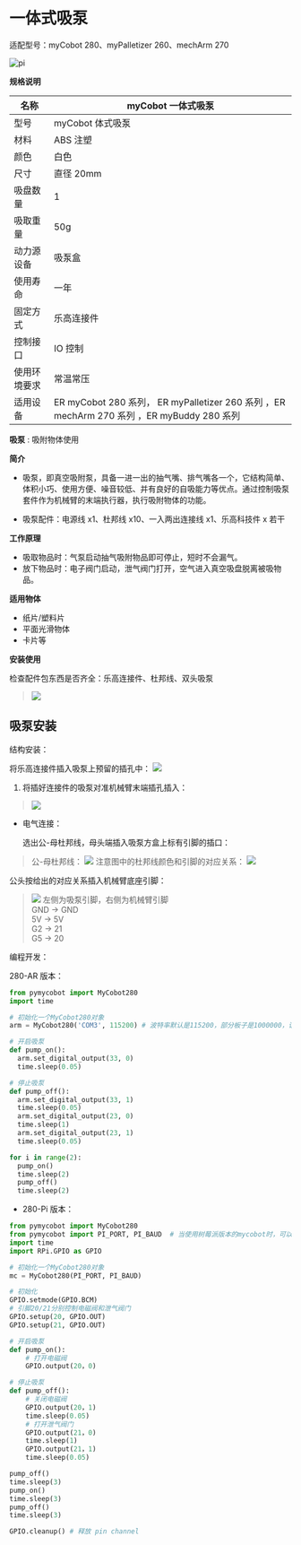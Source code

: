 # 一体式吸泵
适配型号：myCobot 280、myPalletizer 260、mechArm 270

![pi](../../resource\4-SupportAndService\Accessories\pump/IP1.png)

**规格说明**

| 名称         | **myCobot 一体式吸泵**                                       |
| ------------ | ------------------------------------------------------------ |
| 型号         | myCobot 体式吸泵                                             |
| 材料         | ABS 注塑                                                     |
| 颜色         | 白色                                                         |
| 尺寸         | 直径 20mm                                                    |
| 吸盘数量     | 1                                                                                                                   |
| 吸取重量     | 50g                                                          |
| 动力源设备   | 吸泵盒                                                       |
| 使用寿命     | 一年                                                         |
| 固定方式     | 乐高连接件                                                   |
| 控制接口     | IO 控制                                                      |
| 使用环境要求 | 常温常压                                                     |
| 适用设备     | ER myCobot 280 系列， ER myPalletizer 260 系列 ，ER mechArm 270 系列 ，ER myBuddy 280 系列 |

**吸泵** : 吸附物体使用

**简介**

- 吸泵，即真空吸附泵，具备一进一出的抽气嘴、排气嘴各一个，它结构简单、体积小巧、使用方便、噪音较低、并有良好的自吸能力等优点。通过控制吸泵套件作为机械臂的末端执行器，执行吸附物体的功能。

- 吸泵配件：电源线 x1、杜邦线 x10、一入两出连接线 x1、乐高科技件 x 若干

**工作原理**

- 吸取物品时：气泵启动抽气吸附物品即可停止，短时不会漏气。
- 放下物品时：电子阀门启动，泄气阀门打开，空气进入真空吸盘脱离被吸物品。

**适用物体**

- 纸片/塑料片
- 平面光滑物体
- 卡片等


**安装使用**

检查配件包东西是否齐全：乐高连接件、杜邦线、双头吸泵
> ![](../../resource\4-SupportAndService\Accessories\pump/IP2.png)

## 吸泵安装
结构安装：

将乐高连接件插入吸泵上预留的插孔中：
![](../../resource\4-SupportAndService\Accessories\pump/IP3.jpg)

1. 将插好连接件的吸泵对准机械臂末端插孔插入：
> 
> ![](../../resource\4-SupportAndService\Accessories\pump/IP4.jpg)

- 电气连接：

  选出公-母杜邦线，母头端插入吸泵方盒上标有引脚的插口：
> 公-母杜邦线：
> ![](../../resource\4-SupportAndService\Accessories\pump/IP5.jpg)
> 注意图中的杜邦线颜色和引脚的对应关系：
> ![](../../resource\4-SupportAndService\Accessories\pump/IP6.jpg)

  公头按给出的对应关系插入机械臂底座引脚：
> ![](../../resource\4-SupportAndService\Accessories\pump/IP7.jpg)
> 左侧为吸泵引脚，右侧为机械臂引脚  
   > GND -> GND  
   > 5V -> 5V  
   > G2 -> 21  
   > G5 -> 20

编程开发：

280-AR 版本：

```python
from pymycobot import MyCobot280
import time

# 初始化一个MyCobot280对象
arm = MyCobot280('COM3', 115200) # 波特率默认是115200，部分板子是1000000，请根据实际进行修改

# 开启吸泵
def pump_on():
  arm.set_digital_output(33, 0)
  time.sleep(0.05)

# 停止吸泵
def pump_off():
  arm.set_digital_output(33, 1)
  time.sleep(0.05)
  arm.set_digital_output(23, 0)
  time.sleep(1)
  arm.set_digital_output(23, 1)
  time.sleep(0.05)

for i in range(2):
  pump_on()
  time.sleep(2)
  pump_off()
  time.sleep(2)
```

- 280-Pi 版本：

```python
from pymycobot import MyCobot280
from pymycobot import PI_PORT, PI_BAUD  # 当使用树莓派版本的mycobot时，可以引用这两个变量进行MyCobot280初始化
import time
import RPi.GPIO as GPIO

# 初始化一个MyCobot280对象
mc = MyCobot280(PI_PORT, PI_BAUD)

# 初始化
GPIO.setmode(GPIO.BCM)
# 引脚20/21分别控制电磁阀和泄气阀门
GPIO.setup(20, GPIO.OUT)
GPIO.setup(21, GPIO.OUT)

# 开启吸泵
def pump_on():
    # 打开电磁阀
    GPIO.output(20，0)

# 停止吸泵
def pump_off():
    # 关闭电磁阀
    GPIO.output(20，1)
    time.sleep(0.05)
    # 打开泄气阀门
    GPIO.output(21，0)
    time.sleep(1)
    GPIO.output(21，1)
    time.sleep(0.05)

pump_off()
time.sleep(3)
pump_on()
time.sleep(3)
pump_off()
time.sleep(3)

GPIO.cleanup() # 释放 pin channel
```



